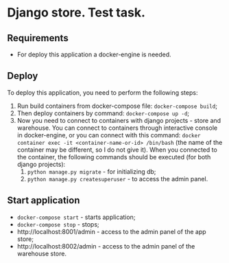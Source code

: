# Django store. Test task.

## Requirements
- For deploy this application a docker-engine is needed.

## Deploy
To deploy this application, you need to perform the following steps:
1. Run build containers from docker-compose file: `docker-compose build`;
2. Then deploy containers by command: `docker-compose up -d`;
3. Now you need to connect to containers with django projects - store and warehouse. You can connect to containers
through interactive console in docker-engine, or you can connect with this command: 
`docker container exec -it <container-name-or-id> /bin/bash` (the name of the container may be different, so I do not give it).
When you connected to the container, the following commands should be executed (for both django projects):
   1. `python manage.py migrate` - for initializing db;
   2. `python manage.py createsuperuser` - to access the admin panel.

## Start application

- `docker-compose start` - starts application;
- `docker-compose stop` - stops;
- http://localhost:8001/admin - access to the admin panel of the app store;
- http://localhost:8002/admin - access to the admin panel of the warehouse store.
